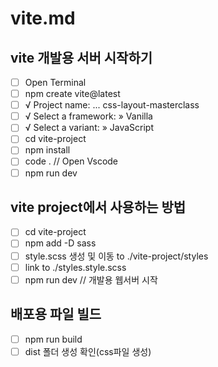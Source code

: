 # vite.md

## vite 개발용 서버 시작하기

- [ ] Open Terminal
- [ ] npm create vite@latest
- [ ] √ Project name: ... css-layout-masterclass
- [ ] √ Select a framework: » Vanilla
- [ ] √ Select a variant: » JavaScript
- [ ] cd vite-project
- [ ] npm install
- [ ] code . // Open Vscode
- [ ] npm run dev

## vite project에서 사용하는 방법

- [ ] cd vite-project
- [ ] npm add -D sass
- [ ] style.scss 생성 및 이동 to ./vite-project/styles
- [ ] link to ./styles.style.scss
- [ ] npm run dev // 개발용 웹서버 시작

## 배포용 파일 빌드

- [ ] npm run build
- [ ] dist 폴더 생성 확인(css파일 생성)
